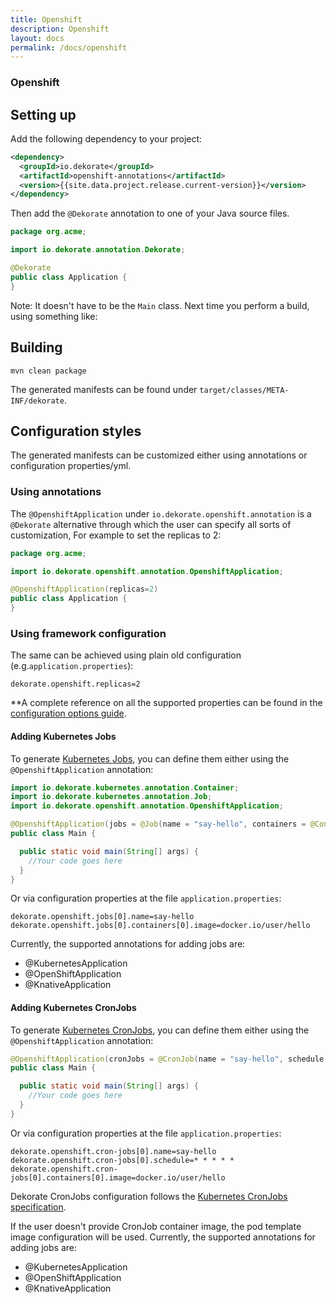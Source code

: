 ```yaml
---
title: Openshift
description: Openshift
layout: docs
permalink: /docs/openshift
---
```

### Openshift

## Setting up

Add the following dependency to your project:

```xml
<dependency>
  <groupId>io.dekorate</groupId>
  <artifactId>openshift-annotations</artifactId>
  <version>{{site.data.project.release.current-version}}</version>
</dependency>
```

Then add the `@Dekorate` annotation to one of your Java source files. 

```java
package org.acme;

import io.dekorate.annotation.Dekorate;

@Dekorate
public class Application {
}
```

Note: It doesn't have to be the `Main` class.
Next time you perform a build, using something like:

## Building

    mvn clean package
    
The generated manifests can be found under `target/classes/META-INF/dekorate`.

## Configuration styles

The generated manifests can be customized either using annotations or configuration properties/yml.

### Using annotations

The `@OpenshiftApplication` under `io.dekorate.openshift.annotation` is a `@Dekorate` alternative through which
the user can specify all sorts of customization, For example to set the replicas to 2:

```java
package org.acme;

import io.dekorate.openshift.annotation.OpenshiftApplication;

@OpenshiftApplication(replicas=2)
public class Application {
}
```

### Using framework configuration

The same can be achieved using plain old configuration (e.g.`application.properties`):

```
dekorate.openshift.replicas=2
```

**A complete reference on all the supported properties can be found in the [configuration options guide]({{site.baseurl}}/configuration-guide).

#### Adding Kubernetes Jobs

To generate [Kubernetes Jobs](https://kubernetes.io/docs/concepts/workloads/controllers/job/), you can define them either using the `@OpenshiftApplication` annotation:
```java
import io.dekorate.kubernetes.annotation.Container;
import io.dekorate.kubernetes.annotation.Job;
import io.dekorate.openshift.annotation.OpenshiftApplication;

@OpenshiftApplication(jobs = @Job(name = "say-hello", containers = @Container(image = "docker.io/user/hello")))
public class Main {

  public static void main(String[] args) {
    //Your code goes here
  }
}
```    

Or via configuration properties at the file `application.properties`:

    dekorate.openshift.jobs[0].name=say-hello
    dekorate.openshift.jobs[0].containers[0].image=docker.io/user/hello

Currently, the supported annotations for adding jobs are:

- @KubernetesApplication
- @OpenShiftApplication
- @KnativeApplication

#### Adding Kubernetes CronJobs

To generate [Kubernetes CronJobs](https://kubernetes.io/docs/concepts/workloads/controllers/cron-jobs/), you can define them either using the `@OpenshiftApplication` annotation:
```java
@OpenshiftApplication(cronJobs = @CronJob(name = "say-hello", schedule = "* * * * *", containers = @Container(image = "docker.io/user/hello")))
public class Main {

  public static void main(String[] args) {
    //Your code goes here
  }
}
```    

Or via configuration properties at the file `application.properties`:

    dekorate.openshift.cron-jobs[0].name=say-hello
    dekorate.openshift.cron-jobs[0].schedule=* * * * *
    dekorate.openshift.cron-jobs[0].containers[0].image=docker.io/user/hello
Dekorate CronJobs configuration follows the [Kubernetes CronJobs specification](https://kubernetes.io/docs/reference/kubernetes-api/workload-resources/cron-job-v1/#CronJobSpec). 

If the user doesn't provide CronJob container image, the pod template image configuration will be used.
Currently, the supported annotations for adding jobs are:

- @KubernetesApplication
- @OpenShiftApplication
- @KnativeApplication
